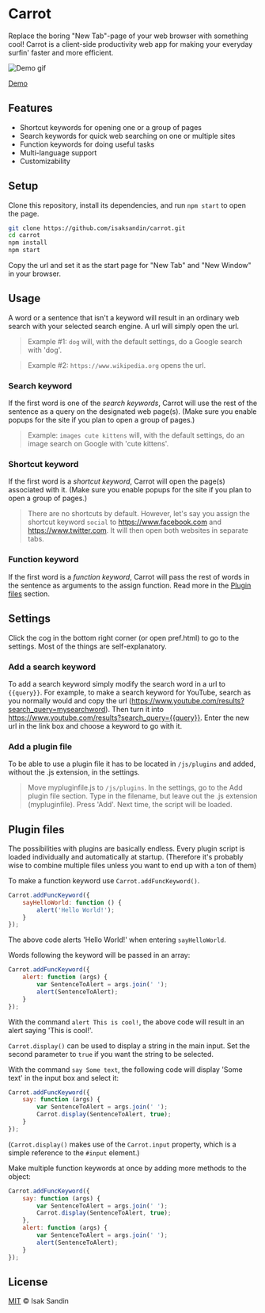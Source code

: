 # Carrot

Replace the boring "New Tab"-page of your web browser with something cool! Carrot is a client-side productivity web app for making your everyday surfin' faster and more efficient.

![Demo gif](http://g.recordit.co/O5uEcAcS6b.gif)

[Demo](http://carrot.isaksandin.se)

## Features

+ Shortcut keywords for opening one or a group of pages
+ Search keywords for quick web searching on one or multiple sites
+ Function keywords for doing useful tasks
+ Multi-language support
+ Customizability

## Setup

Clone this repository, install its dependencies, and run `npm start` to open the page.
```sh
git clone https://github.com/isaksandin/carrot.git
cd carrot
npm install
npm start
```

Copy the url and set it as the start page for "New Tab" and "New Window" in your browser.

## Usage

A word or a sentence that isn't a keyword will result in an ordinary web search with your selected search engine. A url will simply open the url.

> Example #1: `dog` will, with the default settings, do a Google search with 'dog'.

> Example #2: `https://www.wikipedia.org` opens the url.

### Search keyword

If the first word is one of the _search keywords_, Carrot will use the rest of the sentence as a query on the designated web page(s). (Make sure you enable popups for the site if you plan to open a group of pages.)

> Example: `images cute kittens` will, with the default settings, do an image search on Google with 'cute kittens'.

### Shortcut keyword

If the first word is a _shortcut keyword_, Carrot will open the page(s) associated with it. (Make sure you enable popups for the site if you plan to open a group of pages.)

> There are no shortcuts by default. However, let's say you assign the shortcut keyword `social` to https://www.facebook.com and https://www.twitter.com. It will then open both websites in separate tabs.

### Function keyword

If the first word is a _function keyword_, Carrot will pass the rest of words in the sentence as arguments to the assign function. Read more in the [Plugin files](#plugin-files) section.

## Settings

Click the cog in the bottom right corner (or open pref.html) to go to the settings. Most of the things are self-explanatory.

### Add a search keyword

To add a search keyword simply modify the search word in a url to `{{query}}`. For example, to make a search keyword for YouTube, search as you normally would and copy the url (https://www.youtube.com/results?search_query=mysearchword). Then turn it into https://www.youtube.com/results?search_query={{query}}. Enter the new url in the link box and choose a keyword to go with it.

### Add a plugin file

To be able to use a plugin file it has to be located in `/js/plugins` and added, without the .js extension, in the settings.

> Move mypluginfile.js to `/js/plugins`. In the settings, go to the Add plugin file section. Type in the filename, but leave out the .js extension (mypluginfile). Press 'Add'. Next time, the script will be loaded.


## Plugin files

The possibilities with plugins are basically endless. Every plugin script is loaded individually and automatically at startup. (Therefore it's probably wise to combine multiple files unless you want to end up with a ton of them)

To make a function keyword use `Carrot.addFuncKeyword()`.

```javascript
Carrot.addFuncKeyword({
    sayHelloWorld: function () {
        alert('Hello World!');
    }
});
```

The above code alerts 'Hello World!' when entering `sayHelloWorld`.


Words following the keyword will be passed in an array:

```javascript
Carrot.addFuncKeyword({
    alert: function (args) {
        var SentenceToAlert = args.join(' ');
        alert(SentenceToAlert);
    }
});
```

With the command `alert This is cool!`, the above code will result in an alert saying 'This is cool!'.


`Carrot.display()` can be used to display a string in the main input. Set the second parameter to `true` if you want the string to be selected.

With the command `say Some text`, the following code will display 'Some text' in the input box and select it:

```javascript
Carrot.addFuncKeyword({
    say: function (args) {
        var SentenceToAlert = args.join(' ');
        Carrot.display(SentenceToAlert, true);
    }
});
```
(`Carrot.display()` makes use of the `Carrot.input` property, which is a simple reference to the `#input` element.)


Make multiple function keywords at once by adding more methods to the object:

```javascript
Carrot.addFuncKeyword({
    say: function (args) {
        var SentenceToAlert = args.join(' ');
        Carrot.display(SentenceToAlert, true);
    },
    alert: function (args) {
        var SentenceToAlert = args.join(' ');
        alert(SentenceToAlert);
    }
});
```


## License

[MIT](http://opensource.org/licenses/MIT) © Isak Sandin
